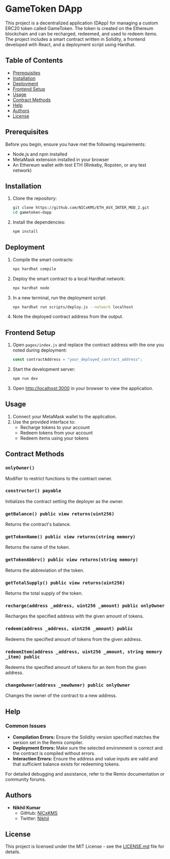 # GameToken DApp

This project is a decentralized application (DApp) for managing a custom ERC20 token called GameToken. The token is created on the Ethereum blockchain and can be recharged, redeemed, and used to redeem items. The project includes a smart contract written in Solidity, a frontend developed with React, and a deployment script using Hardhat.

## Table of Contents
- [Prerequisites](#prerequisites)
- [Installation](#installation)
- [Deployment](#deployment)
- [Frontend Setup](#frontend-setup)
- [Usage](#usage)
- [Contract Methods](#contract-methods)
- [Help](#help)
- [Authors](#authors)
- [License](#license)

## Prerequisites

Before you begin, ensure you have met the following requirements:
- Node.js and npm installed
- MetaMask extension installed in your browser
- An Ethereum wallet with test ETH (Rinkeby, Ropsten, or any test network)

## Installation

1. Clone the repository:
    ```sh
    git clone https://github.com/NICxKMS/ETH_AVX_INTER_MOD_2.git
    cd gametoken-dapp
    ```

2. Install the dependencies:
    ```sh
    npm install
    ```

## Deployment

1. Compile the smart contracts:
    ```sh
    npx hardhat compile
    ```

2. Deploy the smart contract to a local Hardhat network:
    ```sh
    npx hardhat node
    ```

3. In a new terminal, run the deployment script:
    ```sh
    npx hardhat run scripts/deploy.js --network localhost
    ```

4. Note the deployed contract address from the output.

## Frontend Setup

1. Open `pages/index.js` and replace the contract address with the one you noted during deployment:
    ```js
    const contractAddress = "your_deployed_contract_address";
    ```

2. Start the development server:
    ```sh
    npm run dev
    ```

3. Open [http://localhost:3000](http://localhost:3000) in your browser to view the application.

## Usage

1. Connect your MetaMask wallet to the application.
2. Use the provided interface to:
    - Recharge tokens to your account
    - Redeem tokens from your account
    - Redeem items using your tokens

## Contract Methods

### `onlyOwner()`

Modifier to restrict functions to the contract owner.

### `constructor() payable`

Initializes the contract setting the deployer as the owner.

### `getBalance() public view returns(uint256)`

Returns the contract's balance.

### `getTokenName() public view returns(string memory)`

Returns the name of the token.

### `getTokenAbbrv() public view returns(string memory)`

Returns the abbreviation of the token.

### `getTotalSupply() public view returns(uint256)`

Returns the total supply of the token.

### `recharge(address _address, uint256 _amount) public onlyOwner`

Recharges the specified address with the given amount of tokens.

### `redeem(address _address, uint256 _amount) public`

Redeems the specified amount of tokens from the given address.

### `redeemItem(address _address, uint256 _amount, string memory _item) public`

Redeems the specified amount of tokens for an item from the given address.

### `changeOwner(address _newOwner) public onlyOwner`

Changes the owner of the contract to a new address.

## Help

### Common Issues
- **Compilation Errors:** Ensure the Solidity version specified matches the version set in the Remix compiler.
- **Deployment Errors:** Make sure the selected environment is correct and the contract is compiled without errors.
- **Interaction Errors:** Ensure the address and value inputs are valid and that sufficient balance exists for redeeming tokens.

For detailed debugging and assistance, refer to the Remix documentation or community forums.

## Authors
- **Nikhil Kumar**
  - GitHub: [NICxKMS](https://github.com/NICxKMS)
  - Twitter: [Nikhil](https://twitter.com/yourusername)  <!-- Update with your actual Twitter handle if available -->

## License
This project is licensed under the MIT License - see the [LICENSE.md](LICENSE.md) file for details.
